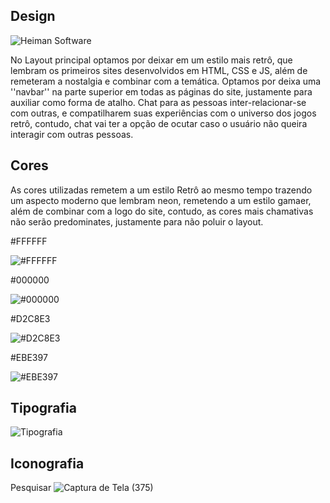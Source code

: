 ## Design
![Heiman Software](https://github.com/ICEI-PUC-Minas-PMV-SI/pmv-si-2023-2-pe5-t4-t5-grp06/assets/127222225/ecea444d-209b-46ad-81fe-4b5c7ce231e8)

No Layout principal optamos por deixar em um estilo mais retrô, que lembram os primeiros sites desenvolvidos em HTML, CSS e JS, além de remeteram a nostalgia e combinar com a temática. Optamos por deixa uma ''navbar'' na parte superior em todas as páginas do site, justamente para auxiliar como forma de atalho. Chat para as pessoas inter-relacionar-se com outras, e compatilharem suas experiências com o universo dos jogos retrô, contudo, chat vai ter a opção de ocutar caso o usuário não queira interagir com outras pessoas. 

## Cores

  As cores utilizadas remetem a um estilo Retrô ao mesmo tempo trazendo um aspecto moderno que lembram neon, remetendo a um estilo gamaer, além de combinar com a logo do site,  contudo, as cores mais chamativas não serão predominates, justamente para não poluir o layout.

#FFFFFF

![#FFFFFF](https://github.com/ICEI-PUC-Minas-PMV-SI/pmv-si-2023-2-pe5-t4-t5-grp06/assets/127222225/420a9f28-bd2a-4b7e-a398-31fac0207b6c)

#000000

![#000000](https://github.com/ICEI-PUC-Minas-PMV-SI/pmv-si-2023-2-pe5-t4-t5-grp06/assets/127222225/e1519c99-f498-44b5-abec-722b793ea433)

#D2C8E3

![#D2C8E3](https://github.com/ICEI-PUC-Minas-PMV-SI/pmv-si-2023-2-pe5-t4-t5-grp06/assets/127222225/f0b6a04b-bd62-431d-af83-6f2c58737830)

#EBE397

![#EBE397](https://github.com/ICEI-PUC-Minas-PMV-SI/pmv-si-2023-2-pe5-t4-t5-grp06/assets/127222225/e9aa8704-b5ac-41b1-86ec-2f7851283807)


## Tipografia

![Tipografia](https://github.com/ICEI-PUC-Minas-PMV-SI/pmv-si-2023-2-pe5-t4-t5-grp06/assets/127222225/5a85e04c-c7d2-4461-bb67-b88f741e0a7a)


## Iconografia

Pesquisar
![Captura de Tela (375)](https://github.com/ICEI-PUC-Minas-PMV-SI/pmv-si-2023-2-pe5-t4-t5-grp06/assets/127222225/29cad9dd-023a-4556-b40b-5969c8fe4578)




